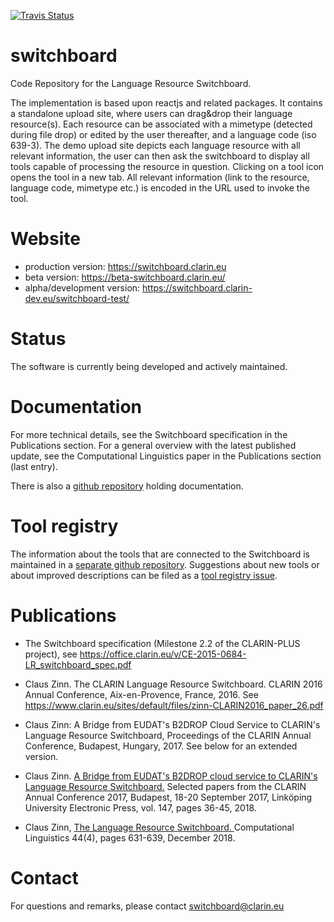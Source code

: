 [![Travis Status](https://travis-ci.com/clarin-eric/switchboard.svg?branch=master)](https://travis-ci.com/clarin-eric/switchboard)

# switchboard
Code Repository for the Language Resource Switchboard.

The implementation is based upon reactjs and related packages. It contains a standalone upload site,
where users can drag&drop their language resource(s). Each resource can be associated with a
mimetype (detected during file drop) or edited by the user thereafter, and a language code (iso
639-3). The demo upload site depicts each language resource with all relevant information, the user
can then ask the switchboard to display all tools capable of processing the resource in question.
Clicking on a tool icon opens the tool in a new tab. All relevant information (link to the
resource, language code, mimetype etc.) is encoded in the URL used to invoke the tool.

# Website

 * production version: https://switchboard.clarin.eu
 * beta version: https://beta-switchboard.clarin.eu/
 * alpha/development version: https://switchboard.clarin-dev.eu/switchboard-test/


# Status
The software is currently being developed and actively maintained.

# Documentation

For more technical details, see the Switchboard specification in the Publications section. For a
general overview with the latest published update, see the Computational Linguistics paper in the
Publications section (last entry).

There is also a <a href="https://github.com/clarin-eric/switchboard-doc">github repository</a> holding documentation.

# Tool registry

The information about the tools that are connected to the Switchboard is maintained in a <a href="https://github.com/clarin-eric/switchboard-tool-registry">separate github repository</a>. Suggestions about new tools or about improved descriptions can be filed as a <a href="https://github.com/clarin-eric/switchboard-tool-registry/issues">tool registry issue</a>.

# Publications

- The Switchboard specification (Milestone 2.2 of the CLARIN-PLUS project), see https://office.clarin.eu/v/CE-2015-0684-LR_switchboard_spec.pdf

- Claus Zinn. The CLARIN Language Resource Switchboard. CLARIN 2016 Annual Conference, Aix-en-Provence, France, 2016.
See https://www.clarin.eu/sites/default/files/zinn-CLARIN2016_paper_26.pdf

- Claus Zinn: A Bridge from EUDAT's B2DROP Cloud Service to CLARIN's Language Resource Switchboard, Proceedings of the CLARIN Annual Conference, Budapest, Hungary, 2017. See below for an extended version.

- Claus Zinn. <a href="http://www.ep.liu.se/ecp/147/004/ecp17147004.pdf"> A Bridge from EUDAT's B2DROP cloud service to CLARIN's Language Resource Switchboard.</a> Selected papers from the CLARIN Annual Conference 2017, Budapest, 18-20 September 2017, Linköping University Electronic Press, vol. 147, pages 36-45, 2018.

- Claus Zinn, <a href="https://www.mitpressjournals.org/doi/pdf/10.1162/coli_a_00329"> The Language Resource Switchboard. </a> Computational Linguistics 44(4), pages 631-639, December 2018.

# Contact

For questions and remarks, please contact switchboard@clarin.eu

